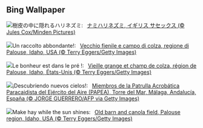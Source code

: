 ## Bing Wallpaper
![](https://www.bing.com/th?id=OHR.AutumnHedgehog_JA-JP5112338279_UHD.jpg&w=1000)樹皮の中に隠れるハリネズミ:&nbsp;&ensp;[ナミハリネズミ, イギリス サセックス (© Jules Cox/Minden Pictures)](https://www.bing.com/th?id=OHR.AutumnHedgehog_JA-JP5112338279_UHD.jpg)
<br><br/>
![](https://www.bing.com/th?id=OHR.IdahoBarn_IT-IT0454477337_UHD.jpg&w=1000)Un raccolto abbondante!:&nbsp;&ensp;[Vecchio fienile e campo di colza, regione di Palouse, Idaho, USA (© Terry Eggers/Getty Images)](https://www.bing.com/th?id=OHR.IdahoBarn_IT-IT0454477337_UHD.jpg)
<br><br/>
![](https://www.bing.com/th?id=OHR.IdahoBarn_FR-FR2310070103_UHD.jpg&w=1000)Le bonheur est dans le pré !:&nbsp;&ensp;[Vieille grange et champ de colza, région de Palouse, Idaho, États-Unis (© Terry Eggers/Getty Images)](https://www.bing.com/th?id=OHR.IdahoBarn_FR-FR2310070103_UHD.jpg)
<br><br/>
![](https://www.bing.com/th?id=OHR.SpanishNationalHoliday_ES-ES4664414360_UHD.jpg&w=1000)¡Descubriendo nuevos cielos!:&nbsp;&ensp;[Miembros de la Patrulla Acrobática Paracaidista del Ejército del Aire (PAPEA), Torre del Mar, Málaga, Andalucía, España (© JORGE GUERRERO/AFP via Getty Images)](https://www.bing.com/th?id=OHR.SpanishNationalHoliday_ES-ES4664414360_UHD.jpg)
<br><br/>
![](https://www.bing.com/th?id=OHR.IdahoBarn_EN-GB2947477410_UHD.jpg&w=1000)Make hay while the sun shines:&nbsp;&ensp;[Old barn and canola field, Palouse region, Idaho, USA (© Terry Eggers/Getty Images)](https://www.bing.com/th?id=OHR.IdahoBarn_EN-GB2947477410_UHD.jpg)
<br><br/>
